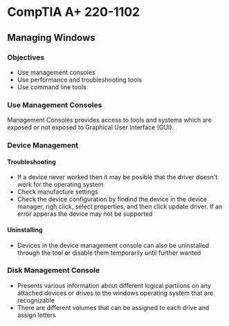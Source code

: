 # CompTIA A+ 220-1102

## Managing Windows

### Objectives

- Use management consoles
- Use performance and troubleshooting tools
- Use command line tools

### Use Management Consoles

Management Consoles provides access to tools and systems which are exposed or not exposed to Graphical User Interface (GUI).

### Device Management

#### Troubleshooting

- If a device never worked then it may be posible that the driver doesn't work for the operating system
- Check manufacture settings
- Check the device configuration by findind the device in the device manager, righ click, select properties, and then click update driver. If an error apperas the device may not be supported

#### Uninstalling

- Devices in the device management console can also be uninstalled through the tool or disable them temporarily until further wanted

### Disk Management Console

- Presents various information about different logical partiions on any attached devices or drives to the windows operating system that are recognizable
- There are different volumes that can be assigned to each drive and assign letters

